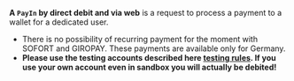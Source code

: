 **A `PayIn` by direct debit and via web** is a request to process a payment to a wallet for a dedicated user.
* There is no possibility of recurring payment for the moment with SOFORT and GIROPAY. These payments are available only for Germany.
* **Please use the testing accounts described here [testing rules](/guide/testing-payments). If you use your own account even in sandbox you will actually be debited!**